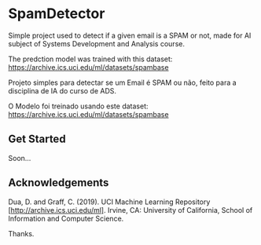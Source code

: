 # SpamDetector
Simple project used to detect if a given email is a SPAM or not, made for AI subject of Systems Development and Analysis course.

The predction model was trained with this dataset:
https://archive.ics.uci.edu/ml/datasets/spambase

Projeto simples para detectar se um Email é SPAM ou não, feito para a disciplina de IA do curso de ADS.

O Modelo foi treinado usando este dataset:
https://archive.ics.uci.edu/ml/datasets/spambase


## Get Started
Soon...

## Acknowledgements

Dua, D. and Graff, C. (2019). UCI Machine Learning Repository [http://archive.ics.uci.edu/ml]. Irvine, CA: University of California, School of Information and Computer Science. 

Thanks.